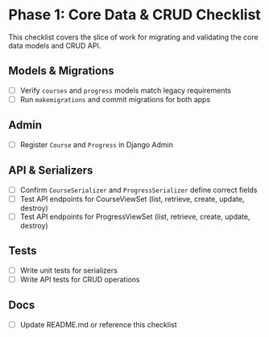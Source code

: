# Phase 1: Core Data & CRUD Checklist

This checklist covers the slice of work for migrating and validating the core data models and CRUD API.

## Models & Migrations
- [ ] Verify `courses` and `progress` models match legacy requirements
- [ ] Run `makemigrations` and commit migrations for both apps

## Admin
- [ ] Register `Course` and `Progress` in Django Admin

## API & Serializers
- [ ] Confirm `CourseSerializer` and `ProgressSerializer` define correct fields
- [ ] Test API endpoints for CourseViewSet (list, retrieve, create, update, destroy)
- [ ] Test API endpoints for ProgressViewSet (list, retrieve, create, update, destroy)

## Tests
- [ ] Write unit tests for serializers
- [ ] Write API tests for CRUD operations

## Docs
- [ ] Update README.md or reference this checklist